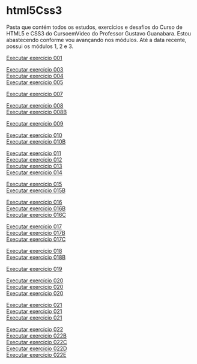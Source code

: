 # html5Css3
 Pasta que contém todos os estudos, exercícios e desafios do Curso de HTML5 e CSS3 do CursoemVideo do Professor Gustavo Guanabara.
 Estou abastecendo conforme vou avançando nos módulos.
 Até a data recente, possui os módulos 1, 2 e 3.

 <a href="https://caterinawiers.github.io/html5Css3/exercicios/modulo1/EX001/index.html">Executar exercício 001</a>
 
   
  <a href="https://caterinawiers.github.io/html5Css3/exercicios/modulo1/EX003/index.html">Executar exercício 003</a><br>
  <a href="https://caterinawiers.github.io/html5Css3/exercicios/modulo1/EX004/index.html">Executar exercício 004</a><br>
  <a href="https://caterinawiers.github.io/html5Css3/exercicios/modulo1/EX005/index.html">Executar exercício 005</a><br>
      
  <a href="https://caterinawiers.github.io/html5Css3/exercicios/modulo1/EX007/index.html">Executar exercício 007</a><br>
       
  <a href="https://caterinawiers.github.io/html5Css3/exercicios/modulo1/EX008/index.html">Executar exercício 008</a><br>
  <a href="https://caterinawiers.github.io/html5Css3/exercicios/modulo1/EX008B/index.html">Executar exercício 008B</a><br>
         
  <a href="https://caterinawiers.github.io/html5Css3/exercicios/modulo1/EX009/index.html">Executar exercício 009</a><br>
         
  <a href="https://caterinawiers.github.io/html5Css3/exercicios/modulo1/EX010/index.html">Executar exercício 010</a><br>
  <a href="https://caterinawiers.github.io/html5Css3/exercicios/modulo1/EX010/page002.html">Executar exercício 010B</a><br>
           
  <a href="https://caterinawiers.github.io/html5Css3/exercicios/modulo1/EX011/index.html">Executar exercício 011</a><br>
  <a href="https://caterinawiers.github.io/html5Css3/exercicios/modulo1/EX012/index.html">Executar exercício 012</a><br>
  <a href="https://caterinawiers.github.io/html5Css3/exercicios/modulo1/EX013/index.html">Executar exercício 013</a><br>
  <a href="https://caterinawiers.github.io/html5Css3/exercicios/modulo1/EX014/index.html">Executar exercício 014</a><br>
              
  <a href="https://caterinawiers.github.io/html5Css3/exercicios/modulo1/EX015/index.html">Executar exercício 015</a><br>
  <a href="https://caterinawiers.github.io/html5Css3/exercicios/modulo1/EX015/pagina02.html">Executar exercício 015B</a><br>
               
  <a href="https://caterinawiers.github.io/html5Css3/exercicios/modulo2/EX016/cores1.html">Executar exercício 016</a><br>
  <a href="https://caterinawiers.github.io/html5Css3/exercicios/modulo2/EX016/cores02.html">Executar exercício 016B</a><br>
  <a href="https://caterinawiers.github.io/html5Css3/exercicios/modulo2/EX016/cores03.html">Executar exercício 016C</a><br>
                  
  <a href="https://caterinawiers.github.io/html5Css3/exercicios/modulo2/EX017/fontes.html">Executar exercício 017</a><br>
  <a href="https://caterinawiers.github.io/html5Css3/exercicios/modulo/EX017/fontes02.html">Executar exercício 017B</a><br>
  <a href="https://caterinawiers.github.io/html5Css3/exercicios/modulo/EX017/tamanhodefonte.html">Executar exercício 017C</a><br>
                   
  <a href="https://caterinawiers.github.io/html5Css3/exercicios/modulo2/EX018/fontes01.html">Executar exercício 018</a><br>
  <a href="https://caterinawiers.github.io/html5Css3/exercicios/modulo2/EX018/fontes02.html">Executar exercício 018B</a><br>
                   
  <a href="https://caterinawiers.github.io/html5Css3/exercicios/modulo2/EX019/seletor01.html">Executar exercício 019</a><br>
                   
  <a href="https://caterinawiers.github.io/html5Css3/exercicios/modulo2/EX020/hover.html">Executar exercício 020</a><br>
  <a href="https://caterinawiers.github.io/html5Css3/exercicios/modulo2/EX020/links.html">Executar exercício 020</a><br>
  <a href="https://caterinawiers.github.io/html5Css3/exercicios/modulo2/EX020/pesudoclasses.html">Executar exercício 020</a><br>
                    
  <a href="https://caterinawiers.github.io/html5Css3/exercicios/modulo2/EX021/boxmodel.html">Executar exercício 021</a><br>
  <a href="https://caterinawiers.github.io/html5Css3/exercicios/modulo2/EX021/caixa01.html">Executar exercício 021</a><br>
  <a href="https://caterinawiers.github.io/html5Css3/exercicios/modulo2/EX021/caixa02.html">Executar exercício 021</a><br>
                     
  <a href="https://caterinawiers.github.io/html5Css3/exercicios/modulo3/EX022/fundo001.html">Executar exercício 022</a><br>
  <a href="https://caterinawiers.github.io/html5Css3/exercicios/modulo3/EX022/fundo002.html">Executar exercício 022B</a><br>
  <a href="https://caterinawiers.github.io/html5Css3/exercicios/modulo3/EX022/fundo003.html">Executar exercício 022C</a><br>
  <a href="https://caterinawiers.github.io/html5Css3/exercicios/modulo3/EX022/fundo004.html">Executar exercício 022D</a><br>
  <a href="https://caterinawiers.github.io/html5Css3/exercicios/modulo3/EX022/fundo004.html">Executar exercício 022E</a><br>